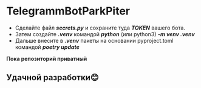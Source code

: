 # TelegrammBotParkPiter

- Сделайте файл ***secrets.py*** и сохраните туда ***TOKEN*** вашего бота.
- Затем создайте ***.venv*** командой ***python*** (или python3) ***-m venv .venv***
- Дальше внесите в ***.venv*** пакеты на основании pyproject.toml командой ***poetry update***

**Пока репозиторий приватный**

## Удачной разработки😊